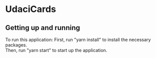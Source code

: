 # UdaciCards

## Getting up and running

To run this application:
First, run "yarn install" to install the necessary packages.   
Then, run "yarn start" to start up the application.